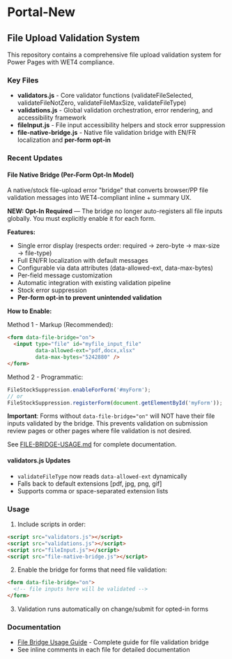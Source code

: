 # Portal-New

## File Upload Validation System

This repository contains a comprehensive file upload validation system for Power Pages with WET4 compliance.

### Key Files

- **validators.js** - Core validator functions (validateFileSelected, validateFileNotZero, validateFileMaxSize, validateFileType)
- **validations.js** - Global validation orchestration, error rendering, and accessibility framework
- **fileInput.js** - File input accessibility helpers and stock error suppression
- **file-native-bridge.js** - Native file validation bridge with EN/FR localization and **per-form opt-in**

### Recent Updates

#### File Native Bridge (Per-Form Opt-In Model)
A native/stock file-upload error "bridge" that converts browser/PP file validation messages into WET4-compliant inline + summary UX.

**NEW: Opt-In Required** — The bridge no longer auto-registers all file inputs globally. You must explicitly enable it for each form.

**Features:**
- Single error display (respects order: required → zero-byte → max-size → file-type)
- Full EN/FR localization with default messages
- Configurable via data attributes (data-allowed-ext, data-max-bytes)
- Per-field message customization
- Automatic integration with existing validation pipeline
- Stock error suppression
- **Per-form opt-in to prevent unintended validation**

**How to Enable:**

Method 1 - Markup (Recommended):
```html
<form data-file-bridge="on">
  <input type="file" id="myfile_input_file" 
         data-allowed-ext="pdf,docx,xlsx"
         data-max-bytes="5242880" />
</form>
```

Method 2 - Programmatic:
```javascript
FileStockSuppression.enableForForm('#myForm');
// or
FileStockSuppression.registerForm(document.getElementById('myForm'));
```

**Important**: Forms without `data-file-bridge="on"` will NOT have their file inputs validated by the bridge. This prevents validation on submission review pages or other pages where file validation is not desired.

See [FILE-BRIDGE-USAGE.md](FILE-BRIDGE-USAGE.md) for complete documentation.

#### validators.js Updates
- `validateFileType` now reads `data-allowed-ext` dynamically
- Falls back to default extensions [pdf, jpg, png, gif]
- Supports comma or space-separated extension lists

### Usage

1. Include scripts in order:
```html
<script src="validators.js"></script>
<script src="validations.js"></script>
<script src="fileInput.js"></script>
<script src="file-native-bridge.js"></script>
```

2. Enable the bridge for forms that need file validation:
```html
<form data-file-bridge="on">
  <!-- file inputs here will be validated -->
</form>
```

3. Validation runs automatically on change/submit for opted-in forms

### Documentation

- [File Bridge Usage Guide](FILE-BRIDGE-USAGE.md) - Complete guide for file validation bridge
- See inline comments in each file for detailed documentation